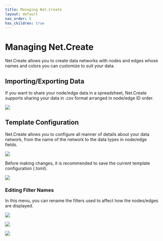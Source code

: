 ```yaml
---
title: Managing Net.Create
layout: default
nav_order: 5
has_children: true
---
```


# Managing Net.Create

Net.Create allows you to create data networks with nodes and edges whose names and colors you can customize to suit your data.

## Importing/Exporting Data 

If you want to share your node/edge data in a spreadsheet, Net.Create supports sharing your data in .csv format arranged in node/edge ID order.

![]({{site.url}}{{site.baseurl}}{{site.imageurl}}/importExport.png)


## Template Configuration 

Net.Create allows you to configure all manner of details about your data network, from the name of the network to the data types in node/edge fields.

![]({{site.url}}{{site.baseurl}}{{site.imageurl}}/templateConfiguration.png)

Before making changes, it is recommended to save the current template configuration (.toml). 

![]({{site.url}}{{site.baseurl}}{{site.imageurl}}/templateDownload.png)

### Editing Filter Names 

In this menu, you can rename the filters used to affect how the nodes/edges are displayed. 


![]({{site.url}}{{site.baseurl}}{{site.imageurl}}/filterFade.png)

![]({{site.url}}{{site.baseurl}}{{site.imageurl}}/filterReduce.png)

![]({{site.url}}{{site.baseurl}}{{site.imageurl}}/filterFocus.png)
